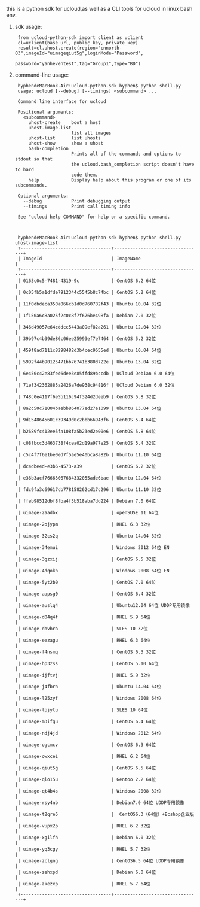 this is a python sdk for ucloud,as well as a CLI tools for ucloud in linux bash
env.

1. sdk usage:


        from ucloud-python-sdk import client as uclient
        cl=uclient(base_url, public_key, private_key)
        result=cl.uhost.create(region="cnnorth-03",imageId="uimageqiut5g",loginMode="Password",
                            password="yanheventest",tag="Group1",type="BD")


2. command-line usage:

        hyphendeMacBook-Air:ucloud-python-sdk hyphen$ python shell.py
        usage: ucloud [--debug] [--timings] <subcommand> ...

        Command line interface for ucloud

        Positional arguments:
          <subcommand>
            uhost-create    boot a host
            uhost-image-list
                            list all images
            uhost-list      list uhosts
            uhost-show      show a uhost
            bash-completion
                            Prints all of the commands and options to stdout so that
                            the ucloud.bash_completion script doesn't have to hard
                            code them.
            help            Display help about this program or one of its subcommands.

        Optional arguments:
          --debug           Print debugging output
          --timings         Print call timing info

        See "ucloud help COMMAND" for help on a specific command.



        hyphendeMacBook-Air:ucloud-python-sdk hyphen$ python shell.py  uhost-image-list
        +----------------------------------+---------------------------------+
        | ImageId                          | ImageName                       |
        +----------------------------------+---------------------------------+
        | 0163c0c5-7481-4319-9c            | CentOS 6.2 64位                 |
        | 0c05fb5a1dfde7912344c5545b8c74bc | CentOS 5.2 64位                 |
        | 11f0dbdeca350a066cb1d0d760782f43 | Ubuntu 10.04 32位               |
        | 1f150a6c8a025f2c0c8f7f676be498fa | Debian 7.0 32位                 |
        | 346d49057e64cddcc5443a09ef82a261 | Ubuntu 12.04 32位               |
        | 39b97c4b39de86c06ee25993ef7e7464 | CentOS 5.2 32位                 |
        | 459f8ad7111c8298482d3b4cec9655ed | Ubuntu 10.04 64位               |
        | 5992f44b90125471bb76741b380d722e | Ubuntu 13.04 32位               |
        | 6e450c42e83fed6dee3e85ffd89bccdb | UCloud Debian 6.0 64位          |
        | 71ef342362885a2426a7de938c94816f | UCloud Debian 6.0 32位          |
        | 748c0e4117f6e5b116c94f324d2deeb9 | CentOS 5.8 32位                 |
        | 8a2c50c71004baebb864077ed27e1099 | Ubuntu 13.04 64位               |
        | 9d1548645601c39349d0c2bbb66943f6 | CentOS 5.4 64位                 |
        | b2689fc412ee5fa108fa5b23ed2e00e6 | CentOS 5.8 64位                 |
        | c08fbcc3d463738f4cea02d19a977e25 | CentOS 5.4 32位                 |
        | c5c4f7f6e1be0ed7f5ae5e40bca8a82b | Ubuntu 11.10 64位               |
        | dc4dbe4d-e3b6-4573-a39           | CentOS 6.2 32位                 |
        | e36b3acf76663067684332055ade6bae | Ubuntu 12.04 64位               |
        | fdc9fa3c69617cb778158262cd17c296 | Ubuntu 11.10 32位               |
        | ffeb98512dbf8fba4f3b518aba7dd224 | Debian 7.0 64位                 |
        | uimage-2aadbx                    | openSUSE 11 64位                |
        | uimage-2ojypm                    | RHEL 6.3 32位                   |
        | uimage-32cs2q                    | Ubuntu 14.04 32位               |
        | uimage-34emui                    | Windows 2012 64位 EN            |
        | uimage-3gzxij                    | CentOS 6.5 32位                 |
        | uimage-4dqokn                    | Windows 2008 64位 EN            |
        | uimage-5yt2b0                    | CentOS 7.0 64位                 |
        | uimage-aapsg0                    | CentOS 6.4 32位                 |
        | uimage-auslq4                    | Ubuntu12.04 64位 UDDP专用镜像   |
        | uimage-d04q4f                    | RHEL 5.9 64位                   |
        | uimage-dovhra                    | SLES 10 32位                    |
        | uimage-eezagu                    | RHEL 6.3 64位                   |
        | uimage-f4nsmq                    | CentOS 6.3 32位                 |
        | uimage-hp3zss                    | CentOS 5.10 64位                |
        | uimage-ijftvj                    | RHEL 5.9 32位                   |
        | uimage-j4fbrn                    | Ubuntu 14.04 64位               |
        | uimage-l25zyf                    | Windows 2008 64位               |
        | uimage-lpjytu                    | SLES 10 64位                    |
        | uimage-m3ifgu                    | CentOS 6.4 64位                 |
        | uimage-ndj4jd                    | Windows 2012 64位               |
        | uimage-ogcmcv                    | CentOS 6.3 64位                 |
        | uimage-owxcei                    | RHEL 6.2 64位                   |
        | uimage-qiut5g                    | CentOS 6.5 64位                 |
        | uimage-qlo15u                    | Gentoo 2.2 64位                 |
        | uimage-qt4b4s                    | Windows 2008 32位               |
        | uimage-rsy4nb                    | Debian7.0 64位 UDDP专用镜像     |
        | uimage-t2qre5                    |  CentOS6.3（64位）+Ecshop企业版 |
        | uimage-vupx2p                    | RHEL 6.2 32位                   |
        | uimage-xgilfh                    | Debian 6.0 32位                 |
        | uimage-yq3cgy                    | RHEL 5.7 32位                   |
        | uimage-zclgng                    | CentOS6.5 64位 UDDP专用镜像     |
        | uimage-zehxpd                    | Debian 6.0 64位                 |
        | uimage-zkezxp                    | RHEL 5.7 64位                   |
        +----------------------------------+---------------------------------+


